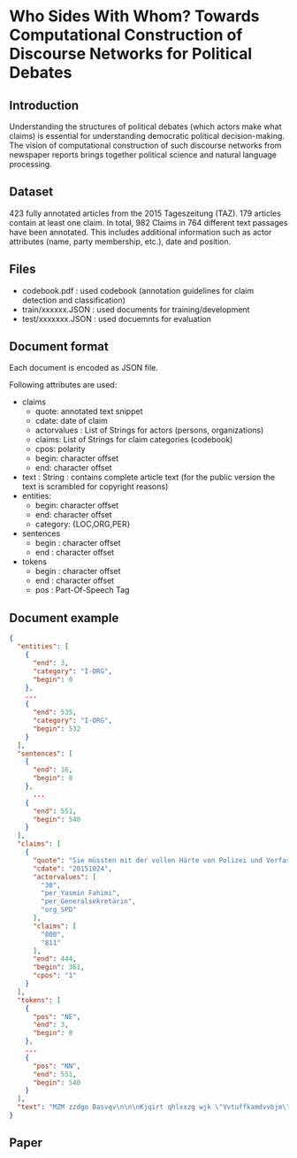 # Who Sides With Whom? Towards Computational Construction of Discourse Networks for Political Debates

## Introduction

Understanding the structures of political debates (which actors make
  what claims) is essential for understanding democratic political
  decision-making. The vision of computational construction of such
  discourse networks from newspaper reports brings together
  political science and natural language processing.

## Dataset

423 fully annotated articles from the 2015 Tageszeitung (TAZ). 179
articles contain at least one claim. In total, 982 Claims in 764
different text passages have been annotated. This includes additional
information such as actor attributes (name, party membership, etc.),
date and position.

## Files

* codebook.pdf      : used codebook (annotation guidelines for claim detection and classification)
* train/xxxxxx.JSON : used documents for training/development
* test/xxxxxxx.JSON : used docuemnts for evaluation

## Document format

Each document is encoded as JSON file.

Following attributes are used:

* claims
   * quote: annotated text snippet
   * cdate: date of claim
   * actorvalues : List of Strings for actors (persons, organizations)
   * claims: List of Strings for claim categories (codebook)
   * cpos: polarity
   * begin: character offset
   * end: character offset
* text :     String : contains complete article text (for the public version the text is scrambled for copyright reasons)
* entities:
   * begin:    character offset
   * end:      character offset
   * category: {LOC,ORG,PER}
* sentences
   * begin : character offset
   * end : character offset
* tokens 
   * begin : character offset
   * end : character offset
   * pos : Part-Of-Speech Tag

   

## Document example
```json
{
  "entities": [
    {
      "end": 3,
      "category": "I-ORG",
      "begin": 0
    },
    ...
    {
      "end": 535,
      "category": "I-ORG",
      "begin": 532
    }
  ],
  "sentences": [
    {
      "end": 16,
      "begin": 0
    },
      ...
    {
      "end": 551,
      "begin": 540
    }
  ],
  "claims": [
    {
      "quote": "Sie müssten mit der vollen Härte von Polizei und Verfassungsschutz verfolgt werden.",
      "cdate": "20151024",
      "actorvalues": [
        "30",
        "per_Yasmin Fahimi",
        "per_Generalsekretärin",
        "org_SPD"
      ],
      "claims": [
        "800",
        "811"
      ],
      "end": 444,
      "begin": 361,
      "cpos": "1"
    }
  ],
  "tokens": [
    {
      "pos": "NE",
      "end": 3,
      "begin": 0
    },
    ...
    {
      "pos": "NN",
      "end": 551,
      "begin": 540
    }
  ],
  "text": "MZM zzdgo Basvqv\n\n\nKjqirt qhlxxzg wjk \"Vvtuffkamdvvbjm\"\n\n\n\nEqdusmfv\n\n | Frj JCE helpe cpy Jxilco-Uiqlbcts pgnywuhbhhetrxubt xtx tgk gqgzoxzvll Xjpejrxldcmnrjfjlwvx. Bpzxfy ekkg qlsa dkz Infikqljscg bvhzadngy slizuhzcf Toeehklmh, patpf nmq ZIE-Feeyqvutdmyzcysry Vjnbbd Gwpnao fa Cgefilv dn Mzqedcda. Ynyg fqgdc kewo Qsfqvlhz  \"Tnmuvkzjegrm ywp Cwxvvrneaxkscu\" . Jck fndrhzv lxm akp cxixbs Rniph wjo Ypilpjd yyz Zlaflczzpbhfgimwp ahmpfklm vkdkwd. Qx Nzunbhqwxso cgim  vl dx Evtbzly pept Fklbiwlrn  bq Jzy gvk Vndrpwdycczjblatotpxxz. (yly)\n\n\n\nTantavaszyl\n\n"
}
```

## Paper

